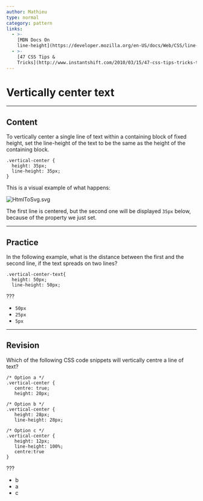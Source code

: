 ```yaml
---
author: Mathieu
type: normal
category: pattern
links:
  - >-
    [MDN Docs On
    line-height](https://developer.mozilla.org/en-US/docs/Web/CSS/line-height){website}
  - >-
    [47 CSS Tips &
    Tricks](http://www.instantshift.com/2010/03/15/47-css-tips-tricks-to-take-your-site-to-the-next-level/){website}
---
```


# Vertically center text


---

## Content

To vertically center a single line of text within a containing block of fixed height, set the line-height of the text to be the same as the height of the containing block.

```plain-text
.vertical-center {
  height: 35px;
  line-height: 35px;
}
```

This is a visual example of what happens:

![HtmlToSvg.svg](https://img.enkipro.com/0b8a2d80f169af42d4448e639ac02e2a.png)

The first line is centered, but the second one will be displayed `35px` below, because of the property we just set.


---

## Practice

In the following example, what is the distance between the first and the second line, if the text spreads on two lines?

```plain-text
.vertical-center-text{
  height: 50px;
  line-height: 50px;
```

???

- `50px`
- `25px`
- `5px`


---

## Revision

Which of the following CSS code snippets will vertically centre a line of text?

```plain-text
/* Option a */
.vertical-center {
   centre: true;
   height: 20px;

/* Option b */
.vertical-center {
   height: 28px;
   line-height: 28px;

/* Option c */
.vertical-center {
   height: 12px;
   line-height: 100%;
   centre:true
}

```

???

- b
- a
- c

